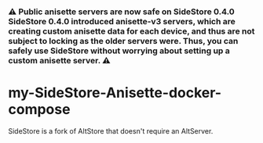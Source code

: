 ### ⚠️ Public anisette servers are now safe on SideStore 0.4.0 SideStore 0.4.0 introduced anisette-v3 servers, which are creating custom anisette data for each device, and thus are not subject to locking as the older servers were. Thus, you can safely use SideStore without worrying about setting up a custom anisette server. ⚠️

# my-SideStore-Anisette-docker-compose
SideStore is a fork of AltStore that doesn't require an AltServer.

